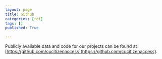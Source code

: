 ```yaml
---
layout: page
title: Github
categories: [ref]
tags: []
published: True

---
```


Publicly available data and code for our projects can be found at [https://github.com/cucitizenaccess](https://github.com/cucitizenaccess).